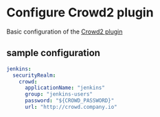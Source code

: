 # Configure Crowd2 plugin

Basic configuration of the [Crowd2 plugin](https://plugins.jenkins.io/crowd2)

## sample configuration

```yaml
jenkins:
  securityRealm:
    crowd:
      applicationName: "jenkins"
      group: "jenkins-users"
      password: "${CROWD_PASSWORD}"
      url: "http://crowd.company.io"
```
